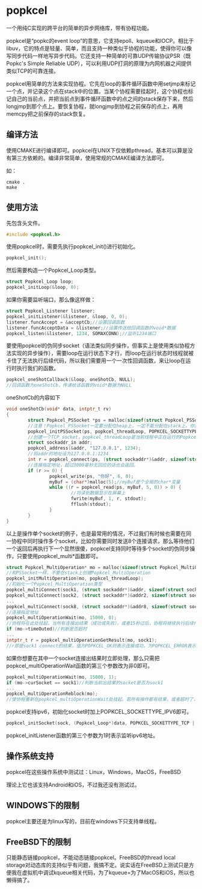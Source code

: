 ﻿# popkcel
一个用纯C实现的跨平台的简单的异步网络库，带有协程功能。

popkcel是“popkc的event loop”的意思，它支持epoll、kqueue和IOCP。相比于libuv，它的特点是轻量、简单，而且支持一种类似于协程的功能，使得你可以像写同步代码一样地写异步代码。它还支持一种简单的可靠UDP传输协议PSR（既Popkc's Simple Reliable UDP），可以利用UDP打洞的原理为内网机器之间提供类似TCP的可靠连接。

popkcel用简单的方法来实现协程。它先在loop的事件循环函数中用setjmp来标记一个点，并记录这个点在stack中的位置。当某个协程需要挂起时，这个协程也标记自己的当前点，并把当前点到事件循环函数中的点之间的stack保存下来，然后longjmp到那个点上。要恢复协程，就longjmp到协程之前保存的点上，再用memcpy把之前保存的stack恢复。

## 编译方法

使用CMAKE进行编译即可。popkcel在UNIX下仅依赖pthread，基本可以算是没有第三方依赖的。编译非常简单，使用常规的CMAKE编译方法即可。

如：
```shell
cmake .
make
```
## 使用方法

先包含头文件。
```c
#include <popkcel.h>
```
使用popkcel时，需要先执行popkcel_init()进行初始化。
```c
popkcel_init();
```
然后需要构造一个Popkcel_Loop类型。
```c
struct Popkcel_Loop loop;
popkcel_initLoop(&loop, 0);
```
如果你需要监听端口，那么像这样做：
```c
struct Popkcel_Listener listener;
popkcel_initListener(&listener, &loop, 0, 0);
listener.funcAccept = &acceptCb;//设置回调函数
listener.funcAcceptData = &listener;//设置传送给回调函数的void*数据
popkcel_listen(&listener, 1234, SOMAXCONN);//监听1234端口
```
要使用popkcel的伪同步socket（语法类似同步操作，但事实上是使用类似协程方法实现的异步操作），需要loop在运行状态下才行，而loop在运行状态时线程就被卡住了无法执行后续代码，所以我们需要用一个一次性回调函数，来让loop在运行时执行我们的函数。
```c
popkcel_oneShotCallback(&loop, oneShotCb, NULL);
//回调函数为oneShotCb，传递给该函数的void*数据为NULL
```
oneShotCb的内容如下
```c
void oneShotCb(void* data, intptr_t rv)
{
        struct Popkcel_PSSocket *ps = malloc(sizeof(struct Popkcel_PSSocket));
        //注意！Popkcel_PSSocket一定要分配在heap上，一定不能分配在stack上。你要明白我们实际上还是在用异步操作，也就是执行Popkcel_PSSocket相关的函数时，我们相当于从当前的函数中返回了。如果Popkcel_PSSocket分配在了stack上，那么它在内存中的数据实际上已经不可靠了，于是程序就会崩溃。
        popkcel_initPSSocket(ps, popkcel_threadLoop, POPKCEL_SOCKETTYPE_TCP, 0);
        //创建一个TCP socket，popkcel_threadLoop是当前线程中正在运行的Popkcel_Loop。
        struct sockaddr_in addr;
        popkcel_address(&addr, "127.0.0.1", 1234);
        //将addr的地址设为127.0.0.1:1234
        int r = popkcel_connect(ps, (struct sockaddr*)&addr, sizeof(struct sockaddr_in), 3000);
        //连接指定地址，超过3000毫秒无回应的话也会返回。
        if (r >= 0) {
                popkcel_write(ps, "你好", 6, 0);
                myBuf = (char*)malloc(5);//myBuf是个全局的char*变量
                while ((r = popkcel_read(ps, myBuf, 5, 0)) > 0) {
                        //将读到数据显示在屏幕上
                        fwrite(myBuf, 1, r, stdout);
                        fflush(stdout);
                }
        }
}
```
以上是操作单个socket的例子，也是最常用的情况，不过我们有时候也需要在同一协程中同时操作多个socket，比如你需要同时发送8个连接请求，那么等待他们一个返回后再执行下一个显然很傻，popkcel支持同时等待多个socket的伪同步操作，只要使用popkcel_multi*函数即可。
```c
struct Popkcel_MultiOperation* mo = malloc(sizeof(struct Popkcel_MultiOperation));
//和PSSocket一样，不要在stack上创建Popkcel_MultiOperation
popkcel_initMultiOperation(mo, popkcel_threadLoop);
//初始化一个Popkcel_MultiOperation类型
popkcel_multiConnect(sock1, (struct sockaddr*)&addr, sizeof(struct sockaddr_in), mo);
popkcel_multiConnect(sock2, (struct sockaddr*)&addr2, sizeof(struct sockaddr_in), mo);
...
popkcel_multiConnect(sock8, (struct sockaddr*)&addr8, sizeof(struct sockaddr_in), mo);
//连接指定地址
popkcel_multiOperationWait(mo, 15000, 0);
//协程将在此处挂起，当所有连接出结果（成功或失败），或者15秒过后，协程将继续执行后续代码
if (mo->timeOuted)//判断是否超时
...
intptr_t r = popkcel_multiOperationGetResult(mo, sock1);
//r即是sock1 connect的结果，值为POPKCEL_OK则表示连接成功，为POPKCEL_ERROR表示连接显式地返回错误，为POPKCEL_WOULDBLOCK表示连接超时
```
如果你想要在其中一个socket连接出结果时立即处理，那么只需把popkcel_multiOperationWait函数的第三个参数改为非0即可。
```c
popkcel_multiOperationWait(mo, 15000, 1);
if (mo->curSocket == sock1)//判断当前出结果的socket是否为sock1
...
popkcel_multiOperationReblock(mo);
//使协程重新在popkcel_multiOperationWait处挂起。若所有操作都有结果，或者超时了，那么popkcel_multiOperationReblock会立即返回，并执行后面的代码。
```
popkcel支持ipv6，初始化socket时加上POPKCEL_SOCKETTYPE_IPV6即可。
```c
popkcel_initSocket(sock, (Popkcel_Loop*)data, POPKCEL_SOCKETTYPE_TCP | POPKCEL_SOCKETTYPE_IPV6, 0);
```
popkcel_initListener函数的第三个参数为1时表示监听ipv6地址。

## 操作系统支持

popkcel在这些操作系统中测试过：Linux，Windows，MacOS，FreeBSD

理论上它也该支持Android和iOS，不过我还没有测试过。

## WINDOWS下的限制

popkcel主要还是为linux写的，目前在windows下只支持单线程。

## FreeBSD下的限制

只能静态链接popkcel，不能动态链接popkcel。FreeBSD的thread local storage对动态库的支持似乎有问题，我搞不定。说实话在FreeBSD上测试只是方便我在虚拟机中调试kqueue相关代码，为了kqueue=为了MacOS和iOS，所以也懒得搞了。
